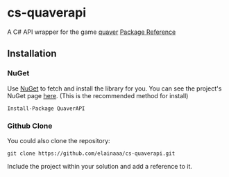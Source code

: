 # cs-quaverapi
A C# API wrapper for the game [quaver](https://quavergame.com)
[Package Reference](https://www.fuget.org/packages/QuaverAPI)

## Installation
### NuGet
Use [NuGet](https://www.nuget.org/) to fetch and install the library for you. You can see the project's NuGet page [here](https://www.nuget.org/packages/QuaverAPI/). (This is the recommended method for install)
```
Install-Package QuaverAPI
```
### Github Clone
You could also clone the repository:
```
git clone https://github.com/elainaaa/cs-quaverapi.git
```
Include the project within your solution and add a reference to it.
